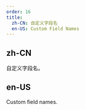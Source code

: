 ```yaml
---
order: 16
title:
  zh-CN: 自定义字段名
  en-US: Custom Field Names
---
```


## zh-CN

自定义字段名。

## en-US

Custom field names.

